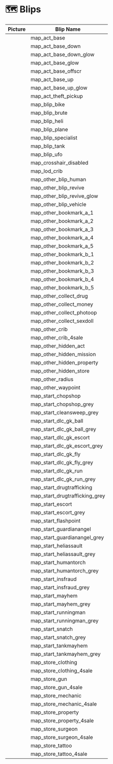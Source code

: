 # 🗺️ Blips



| Picture                                                                                       | Blip Name                         |
| --------------------------------------------------------------------------------------------- | --------------------------------- |
| <img src="../.gitbook/assets/map_act_base.jpg" alt="" data-size="original">                   | map\_act\_base                    |
| <img src="../.gitbook/assets/map_act_base_down (1).jpg" alt="" data-size="original">          | map\_act\_base\_down              |
| <img src="../.gitbook/assets/map_act_base_down_glow (2).jpg" alt="" data-size="original">     | map\_act\_base\_down\_glow        |
| <img src="../.gitbook/assets/map_act_base_glow.jpg" alt="" data-size="original">              | map\_act\_base\_glow              |
| <img src="../.gitbook/assets/map_act_base_offscr.jpg" alt="" data-size="original">            | map\_act\_base\_offscr            |
| <img src="../.gitbook/assets/map_act_base_up.jpg" alt="" data-size="original">                | map\_act\_base\_up                |
| <img src="../.gitbook/assets/map_act_base_up_glow (1).jpg" alt="" data-size="original">       | map\_act\_base\_up\_glow          |
| <img src="../.gitbook/assets/map_act_theft_pickup.jpg" alt="" data-size="original">           | map\_act\_theft\_pickup           |
| <img src="../.gitbook/assets/map_blip_bike.jpg" alt="" data-size="original">                  | map\_blip\_bike                   |
| <img src="../.gitbook/assets/map_blip_brute.jpg" alt="" data-size="original">                 | map\_blip\_brute                  |
| <img src="../.gitbook/assets/map_blip_heli.jpg" alt="" data-size="original">                  | map\_blip\_heli                   |
| <img src="../.gitbook/assets/map_blip_plane.jpg" alt="" data-size="original">                 | map\_blip\_plane                  |
| <img src="../.gitbook/assets/map_blip_specialist.jpg" alt="" data-size="original">            | map\_blip\_specialist             |
| <img src="../.gitbook/assets/map_blip_tank.jpg" alt="" data-size="original">                  | map\_blip\_tank                   |
| <img src="../.gitbook/assets/map_blip_ufo.jpg" alt="" data-size="original">                   | map\_blip\_ufo                    |
| <img src="../.gitbook/assets/map_crosshair_disabled.jpg" alt="" data-size="original">         | map\_crosshair\_disabled          |
| <img src="../.gitbook/assets/map_lod_crib.jpg" alt="" data-size="original">                   | map\_lod\_crib                    |
| <img src="../.gitbook/assets/map_other_blip_human.jpg" alt="" data-size="original">           | map\_other\_blip\_human           |
| <img src="../.gitbook/assets/map_other_blip_revive.jpg" alt="" data-size="original">          | map\_other\_blip\_revive          |
| <img src="../.gitbook/assets/map_other_blip_revive_glow.jpg" alt="" data-size="original">     | map\_other\_blip\_revive\_glow    |
| <img src="../.gitbook/assets/map_other_blip_vehicle.jpg" alt="" data-size="original">         | map\_other\_blip\_vehicle         |
| <img src="../.gitbook/assets/map_other_bookmark_a_1.jpg" alt="" data-size="original">         | map\_other\_bookmark\_a\_1        |
| <img src="../.gitbook/assets/map_other_bookmark_a_2.jpg" alt="" data-size="original">         | map\_other\_bookmark\_a\_2        |
| <img src="../.gitbook/assets/map_other_bookmark_a_3.jpg" alt="" data-size="original">         | map\_other\_bookmark\_a\_3        |
| <img src="../.gitbook/assets/map_other_bookmark_a_4.jpg" alt="" data-size="original">         | map\_other\_bookmark\_a\_4        |
| <img src="../.gitbook/assets/map_other_bookmark_a_5.jpg" alt="" data-size="original">         | map\_other\_bookmark\_a\_5        |
| <img src="../.gitbook/assets/map_other_bookmark_b_1.jpg" alt="" data-size="original">         | map\_other\_bookmark\_b\_1        |
| <img src="../.gitbook/assets/map_other_bookmark_b_2.jpg" alt="" data-size="original">         | map\_other\_bookmark\_b\_2        |
| <img src="../.gitbook/assets/map_other_bookmark_b_3.jpg" alt="" data-size="original">         | map\_other\_bookmark\_b\_3        |
| <img src="../.gitbook/assets/map_other_bookmark_b_4.jpg" alt="" data-size="original">         | map\_other\_bookmark\_b\_4        |
| <img src="../.gitbook/assets/map_other_bookmark_b_5.jpg" alt="" data-size="original">         | map\_other\_bookmark\_b\_5        |
| <img src="../.gitbook/assets/map_other_collect_drug.jpg" alt="" data-size="original">         | map\_other\_collect\_drug         |
| <img src="../.gitbook/assets/map_other_collect_money.jpg" alt="" data-size="original">        | map\_other\_collect\_money        |
| <img src="../.gitbook/assets/map_other_collect_photoop.jpg" alt="" data-size="original">      | map\_other\_collect\_photoop      |
| <img src="../.gitbook/assets/map_other_collect_sexdoll.jpg" alt="" data-size="original">      | map\_other\_collect\_sexdoll      |
| <img src="../.gitbook/assets/map_other_crib.jpg" alt="" data-size="original">                 | map\_other\_crib                  |
| <img src="../.gitbook/assets/map_other_crib_4sale.jpg" alt="" data-size="original">           | map\_other\_crib\_4sale           |
| <img src="../.gitbook/assets/map_other_hidden_act.jpg" alt="" data-size="original">           | map\_other\_hidden\_act           |
| <img src="../.gitbook/assets/map_other_hidden_mission.jpg" alt="" data-size="original">       | map\_other\_hidden\_mission       |
| <img src="../.gitbook/assets/map_other_hidden_property.jpg" alt="" data-size="original">      | map\_other\_hidden\_property      |
| <img src="../.gitbook/assets/map_other_hidden_store.jpg" alt="" data-size="original">         | map\_other\_hidden\_store         |
| <img src="../.gitbook/assets/map_other_radius.jpg" alt="" data-size="original">               | map\_other\_radius                |
| <img src="../.gitbook/assets/map_other_waypoint.jpg" alt="" data-size="original">             | map\_other\_waypoint              |
| <img src="../.gitbook/assets/map_start_chopshop.jpg" alt="" data-size="original">             | map\_start\_chopshop              |
| <img src="../.gitbook/assets/map_start_chopshop_grey.jpg" alt="" data-size="original">        | map\_start\_chopshop\_grey        |
| <img src="../.gitbook/assets/map_start_cleansweep_grey.jpg" alt="" data-size="original">      | map\_start\_cleansweep\_grey      |
| <img src="../.gitbook/assets/map_start_dlc_gk_ball.jpg" alt="" data-size="original">          | map\_start\_dlc\_gk\_ball         |
| <img src="../.gitbook/assets/map_start_dlc_gk_ball_grey.jpg" alt="" data-size="original">     | map\_start\_dlc\_gk\_ball\_grey   |
| <img src="../.gitbook/assets/map_start_dlc_gk_escort.jpg" alt="" data-size="original">        | map\_start\_dlc\_gk\_escort       |
| <img src="../.gitbook/assets/map_start_dlc_gk_escort_grey.jpg" alt="" data-size="original">   | map\_start\_dlc\_gk\_escort\_grey |
| <img src="../.gitbook/assets/map_start_dlc_gk_fly.jpg" alt="" data-size="original">           | map\_start\_dlc\_gk\_fly          |
| <img src="../.gitbook/assets/map_start_dlc_gk_fly_grey.jpg" alt="" data-size="original">      | map\_start\_dlc\_gk\_fly\_grey    |
| <img src="../.gitbook/assets/map_start_dlc_gk_run.jpg" alt="" data-size="original">           | map\_start\_dlc\_gk\_run          |
| <img src="../.gitbook/assets/map_start_dlc_gk_run_grey.jpg" alt="" data-size="original">      | map\_start\_dlc\_gk\_run\_grey    |
| <img src="../.gitbook/assets/map_start_drugtrafficking.jpg" alt="" data-size="original">      | map\_start\_drugtrafficking       |
| <img src="../.gitbook/assets/map_start_drugtrafficking_grey.jpg" alt="" data-size="original"> | map\_start\_drugtrafficking\_grey |
| <img src="../.gitbook/assets/map_start_escort.jpg" alt="" data-size="original">               | map\_start\_escort                |
| <img src="../.gitbook/assets/map_start_escort_grey.jpg" alt="" data-size="original">          | map\_start\_escort\_grey          |
| <img src="../.gitbook/assets/map_start_flashpoint.jpg" alt="" data-size="original">           | map\_start\_flashpoint            |
| <img src="../.gitbook/assets/map_start_guardianangel.jpg" alt="" data-size="original">        | map\_start\_guardianangel         |
| <img src="../.gitbook/assets/map_start_guardianangel_grey.jpg" alt="" data-size="original">   | map\_start\_guardianangel\_grey   |
| <img src="../.gitbook/assets/map_start_heliassault.jpg" alt="" data-size="original">          | map\_start\_heliassault           |
| <img src="../.gitbook/assets/map_start_heliassault_grey.jpg" alt="" data-size="original">     | map\_start\_heliassault\_grey     |
| <img src="../.gitbook/assets/map_start_humantorch.jpg" alt="" data-size="original">           | map\_start\_humantorch            |
| <img src="../.gitbook/assets/map_start_humantorch_grey.jpg" alt="" data-size="original">      | map\_start\_humantorch\_grey      |
| <img src="../.gitbook/assets/map_start_insfraud.jpg" alt="" data-size="original">             | map\_start\_insfraud              |
| <img src="../.gitbook/assets/map_start_insfraud_grey.jpg" alt="" data-size="original">        | map\_start\_insfraud\_grey        |
| <img src="../.gitbook/assets/map_start_mayhem.jpg" alt="" data-size="original">               | map\_start\_mayhem                |
| <img src="../.gitbook/assets/map_start_mayhem_grey.jpg" alt="" data-size="original">          | map\_start\_mayhem\_grey          |
| <img src="../.gitbook/assets/map_start_runningman.jpg" alt="" data-size="original">           | map\_start\_runningman            |
| <img src="../.gitbook/assets/map_start_runningman_grey.jpg" alt="" data-size="original">      | map\_start\_runningman\_grey      |
| <img src="../.gitbook/assets/map_start_snatch.jpg" alt="" data-size="original">               | map\_start\_snatch                |
| <img src="../.gitbook/assets/map_start_snatch_grey.jpg" alt="" data-size="original">          | map\_start\_snatch\_grey          |
| <img src="../.gitbook/assets/map_start_tankmayhem.jpg" alt="" data-size="original">           | map\_start\_tankmayhem            |
| <img src="../.gitbook/assets/map_start_tankmayhem_grey.jpg" alt="" data-size="original">      | map\_start\_tankmayhem\_grey      |
| <img src="../.gitbook/assets/map_store_clothing.jpg" alt="" data-size="original">             | map\_store\_clothing              |
| <img src="../.gitbook/assets/map_store_clothing_4sale.jpg" alt="" data-size="original">       | map\_store\_clothing\_4sale       |
| <img src="../.gitbook/assets/map_store_gun.jpg" alt="" data-size="original">                  | map\_store\_gun                   |
| <img src="../.gitbook/assets/map_store_gun_4sale.jpg" alt="" data-size="original">            | map\_store\_gun\_4sale            |
| <img src="../.gitbook/assets/map_store_mechanic.jpg" alt="" data-size="original">             | map\_store\_mechanic              |
| <img src="../.gitbook/assets/map_store_mechanic_4sale.jpg" alt="" data-size="original">       | map\_store\_mechanic\_4sale       |
| <img src="../.gitbook/assets/map_store_property.jpg" alt="" data-size="original">             | map\_store\_property              |
| <img src="../.gitbook/assets/map_store_property_4sale.jpg" alt="" data-size="original">       | map\_store\_property\_4sale       |
| <img src="../.gitbook/assets/map_store_surgeon (1).jpg" alt="" data-size="original">          | map\_store\_surgeon               |
| <img src="../.gitbook/assets/map_store_surgeon_4sale.jpg" alt="" data-size="original">        | map\_store\_surgeon\_4sale        |
| <img src="../.gitbook/assets/map_store_tattoo.jpg" alt="" data-size="original">               | map\_store\_tattoo                |
| <img src="../.gitbook/assets/map_store_tattoo_4sale.jpg" alt="" data-size="original">         | map\_store\_tattoo\_4sale         |
